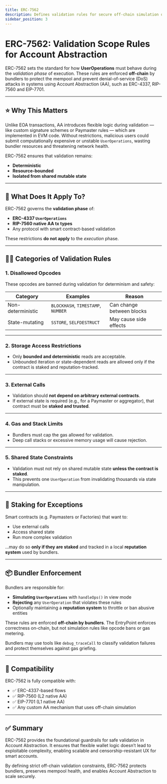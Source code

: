 ```yaml
---
title: ERC-7562
description: Defines validation rules for secure off-chain simulation of Account Abstraction operations.
sidebar_position: 3
---
```


# ERC-7562: Validation Scope Rules for Account Abstraction

ERC-7562 sets the standard for how **UserOperations** must behave during the *validation phase* of execution. These rules are enforced **off-chain** by bundlers to protect the mempool and prevent denial-of-service (DoS) attacks in systems using Account Abstraction (AA), such as ERC-4337, RIP-7560 and EIP-7701.

---

## ⭐️ Why This Matters

Unlike EOA transactions, AA introduces flexible logic during validation — like custom signature schemes or Paymaster rules — which are implemented in EVM code. Without restrictions, malicious users could submit computationally expensive or unstable `UserOperations`, wasting bundler resources and threatening network health.

ERC-7562 ensures that validation remains:
- **Deterministic**
- **Resource-bounded**
- **Isolated from shared mutable state**

---

## 🤔 What Does It Apply To?

ERC-7562 governs the **validation phase** of:
- **ERC-4337 `UserOperations`**
- **RIP-7560 native AA tx types**
- Any protocol with smart contract-based validation

These restrictions **do not apply** to the *execution* phase.

---

## 👮‍♀️ Categories of Validation Rules

### 1. Disallowed Opcodes

These opcodes are banned during validation for determinism and safety:

| Category | Examples                     | Reason              |
|----------|------------------------------|---------------------|
| Non-deterministic | `BLOCKHASH`, `TIMESTAMP`, `NUMBER` | Can change between blocks |
| State-mutating | `SSTORE`, `SELFDESTRUCT` | May cause side effects |

---

### 2. Storage Access Restrictions

- Only **bounded and deterministic** reads are acceptable.  
- Unbounded iteration or state-dependent reads are allowed only if the contract is staked and reputation-tracked.


---

### 3. External Calls

- Validation should **not depend on arbitrary external contracts**.
- If external state is required (e.g., for a Paymaster or aggregator), that contract must be **staked and trusted**.

---

### 4. Gas and Stack Limits

- Bundlers must cap the gas allowed for validation.
- Deep call stacks or excessive memory usage will cause rejection.

---

### 5. Shared State Constraints

- Validation must not rely on shared mutable state **unless the contract is staked**.
- This prevents one `UserOperation` from invalidating thousands via state manipulation.

---

## 🤝 Staking for Exceptions

Smart contracts (e.g. Paymasters or Factories) that want to:
- Use external calls
- Access shared state
- Run more complex validation

...may do so **only if they are staked** and tracked in a local **reputation system** used by bundlers.

---

## 📦 Bundler Enforcement

Bundlers are responsible for:
- **Simulating `UserOperations`** with `handleOps()` in view mode
- **Rejecting** any `UserOperation` that violates these rules
- Optionally maintaining a **reputation system** to throttle or ban abusive entities

These rules are enforced **off-chain by bundlers**. The EntryPoint enforces correctness on-chain, but not simulation rules like opcode bans or gas metering.

Bundlers may use tools like `debug_traceCall` to classify validation failures and protect themselves against gas griefing.


---

## 🔄 Compatibility

ERC-7562 is fully compatible with:
- ✅ ERC-4337-based flows
- ✅ RIP-7560 (L2 native AA)
- ✅ EIP-7701 (L1 native AA)
- ✅ Any custom AA mechanism that uses off-chain simulation

---

## ✅ Summary

ERC-7562 provides the foundational guardrails for safe validation in Account Abstraction. It ensures that flexible wallet logic doesn’t lead to exploitable complexity, enabling scalable and censorship-resistant UX for smart accounts.

By defining strict off-chain validation constraints, ERC-7562 protects bundlers, preserves mempool health, and enables Account Abstraction to scale securely.